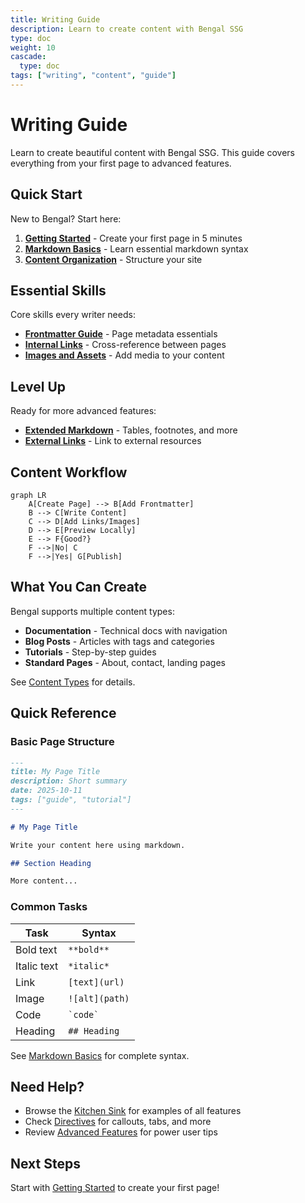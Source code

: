 ```yaml
---
title: Writing Guide
description: Learn to create content with Bengal SSG
type: doc
weight: 10
cascade:
  type: doc
tags: ["writing", "content", "guide"]
---
```


# Writing Guide

Learn to create beautiful content with Bengal SSG. This guide covers everything from your first page to advanced features.

## Quick Start

New to Bengal? Start here:

1. **[Getting Started](getting-started.md)** - Create your first page in 5 minutes
2. **[Markdown Basics](markdown-basics.md)** - Learn essential markdown syntax
3. **[Content Organization](content-organization.md)** - Structure your site

## Essential Skills

Core skills every writer needs:

- **[Frontmatter Guide](frontmatter-guide.md)** - Page metadata essentials
- **[Internal Links](internal-links.md)** - Cross-reference between pages
- **[Images and Assets](images-and-assets.md)** - Add media to your content

## Level Up

Ready for more advanced features:

- **[Extended Markdown](markdown-extended.md)** - Tables, footnotes, and more
- **[External Links](external-links.md)** - Link to external resources

## Content Workflow

```mermaid
graph LR
    A[Create Page] --> B[Add Frontmatter]
    B --> C[Write Content]
    C --> D[Add Links/Images]
    D --> E[Preview Locally]
    E --> F{Good?}
    F -->|No| C
    F -->|Yes| G[Publish]
```

## What You Can Create

Bengal supports multiple content types:

- **Documentation** - Technical docs with navigation
- **Blog Posts** - Articles with tags and categories
- **Tutorials** - Step-by-step guides
- **Standard Pages** - About, contact, landing pages

See [Content Types](../content-types/) for details.

## Quick Reference

### Basic Page Structure

```markdown
---
title: My Page Title
description: Short summary
date: 2025-10-11
tags: ["guide", "tutorial"]
---

# My Page Title

Write your content here using markdown.

## Section Heading

More content...
```

### Common Tasks

| Task | Syntax |
|------|--------|
| Bold text | `**bold**` |
| Italic text | `*italic*` |
| Link | `[text](url)` |
| Image | `![alt](path)` |
| Code | `` `code` `` |
| Heading | `## Heading` |

See [Markdown Basics](markdown-basics.md) for complete syntax.

## Need Help?

- Browse the [Kitchen Sink](../kitchen-sink.md) for examples of all features
- Check [Directives](../directives/) for callouts, tabs, and more
- Review [Advanced Features](../advanced/) for power user tips

## Next Steps

Start with [Getting Started](getting-started.md) to create your first page!
